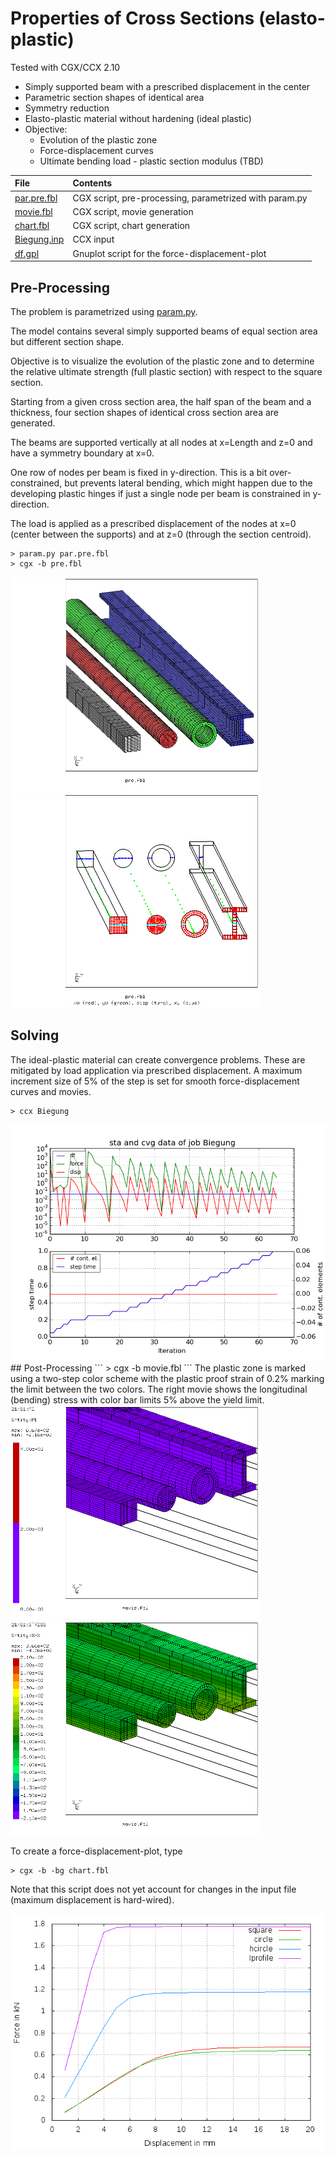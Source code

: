 # Properties of Cross Sections (elasto-plastic)
Tested with CGX/CCX 2.10

+ Simply supported beam with a prescribed displacement in the center
+ Parametric section shapes of identical area
+ Symmetry reduction
+ Elasto-plastic material without hardening (ideal plastic)
+ Objective:
  + Evolution of the plastic zone
  + Force-displacement curves
  + Ultimate bending load - plastic section modulus (TBD)


File                           | Contents    
 :-------------                | :-------------
 [par.pre.fbl](par.pre.fbl)    | CGX script, pre-processing, parametrized with param.py
 [movie.fbl](movie.fbl)        | CGX script, movie generation
 [chart.fbl](chart.fbl)        | CGX script, chart generation
 [Biegung.inp](Biegung.inp)    | CCX input
 [df.gpl](df.gpl)              | Gnuplot script for the force-displacement-plot

## Pre-Processing

The problem is parametrized using [param.py](../../../Scripts/param.py).

The model contains several simply supported beams of equal section area but different section shape.

Objective is to visualize the evolution of the plastic zone and to determine the relative ultimate strength (full plastic section) with respect to the square section.

Starting from a given cross section area, the half span of the beam and a thickness, four section shapes of identical cross section area are generated.

The beams are supported vertically at all nodes at x=Length and z=0 and have a symmetry boundary at x=0.

One row of nodes per beam is fixed in y-direction. This is a bit over-constrained, but prevents lateral bending, which might happen due to the developing plastic hinges if just a single node per beam is constrained in y-direction.

The load is applied as a prescribed displacement of the nodes at x=0 (center between the supports) and at z=0 (through the section centroid).
```
> param.py par.pre.fbl
> cgx -b pre.fbl
```
<img src="mesh.png" width="400" title="Mesh density is biased towards the center section at x=0">
<img src="sets.png" width="400" title="">

## Solving
The ideal-plastic material can create convergence problems. These are mitigated by load application via prescribed displacement. A maximum increment size of 5% of the step is set for smooth force-displacement curves and movies.
```
> ccx Biegung
```
<img src="Biegung.png" >
## Post-Processing
```
> cgx -b movie.fbl
```
The plastic zone is marked using a two-step color scheme with the plastic proof strain of 0.2% marking the limit between the two colors. The right movie shows the longitudinal (bending) stress with color bar limits 5% above the yield limit.

<img src="PE.gif" width="400" title="Plastic zone (plastic strain > 0.2% )">
<img src="SXX.gif" width="400" title="Bending stress">

To create a force-displacement-plot, type
```
> cgx -b -bg chart.fbl
```
Note that this script does not yet account for changes in the input file (maximum displacement is hard-wired).

<img src="df.png" title="Force-displacement-plot">

